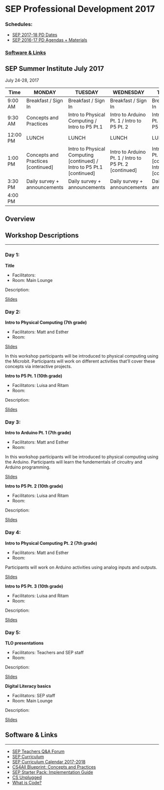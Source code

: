 # SEP Professional Development 2017

### Schedules:
* [SEP 2017-18 PD Dates]()
* [SEP 2016-17 PD Agendas + Materials]()


### [Software & Links](#links)

## SEP Summer Institute July 2017
July 24-28, 2017

| Time | MONDAY | TUESDAY | WEDNESDAY | THURSDAY | FRIDAY
| -----|-------| ------- | --------| --------| --------|
| 9:00 AM |Breakfast / Sign In|Breakfast / Sign In|Breakfast / Sign In |Breakfast / Sign In|Breakfast / Sign In
9:30 AM |Concepts and Practices|Intro to Physical Computing / Intro to P5 Pt.1 |Intro to Arduino Pt. 1 / Intro to P5 Pt. 2 |Intro to Arduino Pt. 2 / Intro to P5 Pt. 3 | TLO teacher presentations 
12:00 PM |LUNCH|LUNCH|LUNCH|LUNCH|LUNCH 
1:00 PM |Concepts and Practices [continued]|Intro to Physical Computing [continued] / Intro to P5 Pt.1 [continued] |Intro to Arduino Pt. 1 / Intro to P5 Pt. 2 [continued] |Intro to Arduino Pt. 2 [continued] / Intro to P5 Pt. 3 [continued] |Digital Literacy basics
3:30 PM | Daily survey + announcements|Daily survey + announcements|Daily survey + announcements | Daily survey + announcements|Daily survey + announcements
4:00 PM | | | | |

## Overview

## Workshop Descriptions
***
### Day 1:
**Title**
* Facilitators: 
* Room: Main Lounge

Description:

[Slides]()

### Day 2:

**Intro to Physical Computing (7th grade)**
* Facilitators: Matt and Esther
* Room:

[Slides](https://docs.google.com/presentation/d/1xgF3hQs5YckGzD6Z2LmBQGa5d4BlHgaN_jdLa-No0p8/edit#slide=id.g1e58c26a18_0_0) 

In this workshop participants will be introduced to physical computing using the Microbit. Participants will work on different activities that’ll cover these concepts via interactive projects.

**Intro to P5 Pt. 1 (10th grade)**
* Facilitators: Luisa and Ritam
* Room:

Description:

[Slides]()

### Day 3:

**Intro to Arduino Pt. 1 (7th grade)**
* Facilitators: Matt and Esther 
* Room:

In this workshop participants will be introduced to physical computing using the Arduino. Participants will learn the fundementals of circuitry and Arduino programming.

[Slides](https://docs.google.com/presentation/d/1xB77DY0eeoDSwUi5DCwZhXBzeK4uZer_fr_ntznpQME/edit)

**Intro to P5 Pt. 2 (10th grade)**
* Facilitators: Luisa and Ritam
* Room:

Description:

[Slides]()

### Day 4:

**Intro to Physical Computing Pt. 2 (7th grade)**
* Facilitators: Matt and Esther
* Room:

Participants will work on Arduino activities using analog inputs and outputs.

[Slides](https://docs.google.com/presentation/d/1Ot6wFhXXs9T-nKhV4rCupbMWtc8i043NzGBfsqO9TX0/edit)

**Intro to P5 Pt. 3 (10th grade)**
* Facilitators: Luisa and Ritam 
* Room:

Description:

[Slides]()

### Day 5:

**TLO presentations**
* Facilitators: Teachers and SEP staff
* Room:

Description:

[Slides]()

**Digital Literacy basics**
* Facilitators: SEP staff
* Room: Main Lounge

Description:

[Slides]()

## <a name="links">Software & Links</a>
***
*   [SEP Teachers Q&A Forum](http://tinyurl.com/septeachers)
*   [SEP Curriculum](https://drive.google.com/open?id=0B8D2ft9M8qQCamQwZGpJMEU2TEk)
*   [SEP Curriculum Calendar 2017-2018]()
*   [CS4All Blueprint: Concepts and Practices]()
*   [SEP Starter Pack: Implementation Guide](https://drive.google.com/a/strongschools.nyc/file/d/0B1tN9SuyE6fxOHJOZkxsYURPRHc/view)
*   [CS Unplugged](http://csunplugged.org/)
*   [What is Code?](https://www.bloomberg.com/graphics/2015-paul-ford-what-is-code/)


